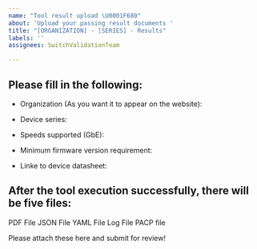 ```yaml
---
name: "Tool result upload \U0001F680"
about: 'Upload your passing result documents '
title: "[ORGANIZATION] - [SERIES] - Results"
labels: ''
assignees: SwitchValidationTeam

---
```


## Please fill in the following:

- Organization (As you want it to appear on the website):

- Device series:

- Speeds supported (GbE):

- Minimum firmware version requirement:

- Linke to device datasheet: 

## After the tool execution successfully, there will be five files:

PDF File
JSON File
YAML File
Log File
PACP file

Please attach these here and submit for review!
